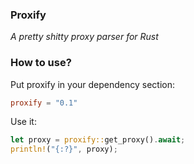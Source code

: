 ### Proxify
<i>A pretty shitty proxy parser for Rust</i>

### How to use?

Put proxify in your dependency section:

```toml
proxify = "0.1"
```

Use it:

```rust
let proxy = proxify::get_proxy().await;
println!("{:?}", proxy);
```
